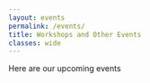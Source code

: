 ```yaml
---
layout: events
permalink: /events/
title: Workshops and Other Events
classes: wide
---
```


Here are our upcoming events
